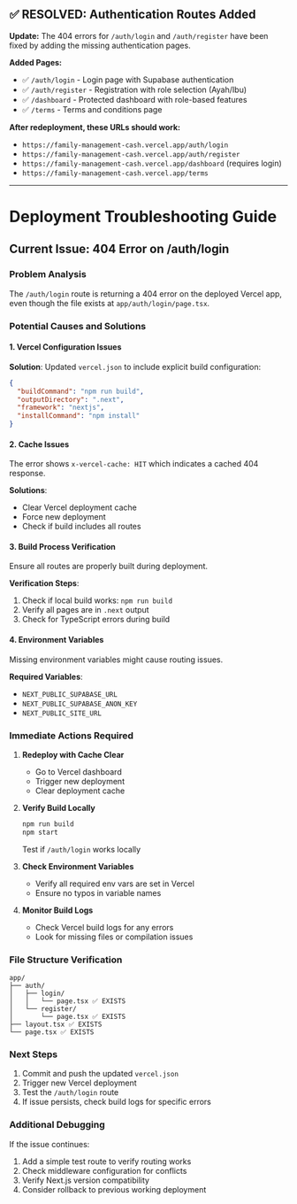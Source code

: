 ## ✅ **RESOLVED: Authentication Routes Added**

**Update:** The 404 errors for `/auth/login` and `/auth/register` have been fixed by adding the missing authentication pages.

**Added Pages:**
- ✅ `/auth/login` - Login page with Supabase authentication
- ✅ `/auth/register` - Registration with role selection (Ayah/Ibu)  
- ✅ `/dashboard` - Protected dashboard with role-based features
- ✅ `/terms` - Terms and conditions page

**After redeployment, these URLs should work:**
- `https://family-management-cash.vercel.app/auth/login`
- `https://family-management-cash.vercel.app/auth/register`
- `https://family-management-cash.vercel.app/dashboard` (requires login)
- `https://family-management-cash.vercel.app/terms`

---

# Deployment Troubleshooting Guide

## Current Issue: 404 Error on /auth/login

### Problem Analysis
The `/auth/login` route is returning a 404 error on the deployed Vercel app, even though the file exists at `app/auth/login/page.tsx`.

### Potential Causes and Solutions

#### 1. Vercel Configuration Issues
**Solution**: Updated `vercel.json` to include explicit build configuration:
```json
{
  "buildCommand": "npm run build",
  "outputDirectory": ".next",
  "framework": "nextjs",
  "installCommand": "npm install"
}
```

#### 2. Cache Issues
The error shows `x-vercel-cache: HIT` which indicates a cached 404 response.

**Solutions**:
- Clear Vercel deployment cache
- Force new deployment
- Check if build includes all routes

#### 3. Build Process Verification
Ensure all routes are properly built during deployment.

**Verification Steps**:
1. Check if local build works: `npm run build`
2. Verify all pages are in `.next` output
3. Check for TypeScript errors during build

#### 4. Environment Variables
Missing environment variables might cause routing issues.

**Required Variables**:
- `NEXT_PUBLIC_SUPABASE_URL`
- `NEXT_PUBLIC_SUPABASE_ANON_KEY`
- `NEXT_PUBLIC_SITE_URL`

### Immediate Actions Required

1. **Redeploy with Cache Clear**
   - Go to Vercel dashboard
   - Trigger new deployment
   - Clear deployment cache

2. **Verify Build Locally**
   ```bash
   npm run build
   npm start
   ```
   Test if `/auth/login` works locally

3. **Check Environment Variables**
   - Verify all required env vars are set in Vercel
   - Ensure no typos in variable names

4. **Monitor Build Logs**
   - Check Vercel build logs for any errors
   - Look for missing files or compilation issues

### File Structure Verification
```
app/
├── auth/
│   ├── login/
│   │   └── page.tsx ✅ EXISTS
│   └── register/
│       └── page.tsx ✅ EXISTS
├── layout.tsx ✅ EXISTS
└── page.tsx ✅ EXISTS
```

### Next Steps
1. Commit and push the updated `vercel.json`
2. Trigger new Vercel deployment
3. Test the `/auth/login` route
4. If issue persists, check build logs for specific errors

### Additional Debugging
If the issue continues:
1. Add a simple test route to verify routing works
2. Check middleware configuration for conflicts
3. Verify Next.js version compatibility
4. Consider rollback to previous working deployment
